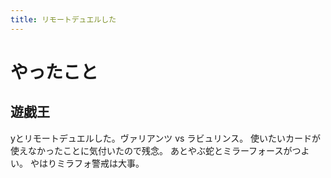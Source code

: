 ```yaml
---
title: リモートデュエルした
---
```


# やったこと

## 遊戯王

yとリモートデュエルした。ヴァリアンツ vs ラビュリンス。
使いたいカードが使えなかったことに気付いたので残念。
あとやぶ蛇とミラーフォースがつよい。
やはりミラフォ警戒は大事。
